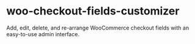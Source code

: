 # woo-checkout-fields-customizer
Add, edit, delete, and re-arrange WooCommerce checkout fields with an easy-to-use admin interface.
